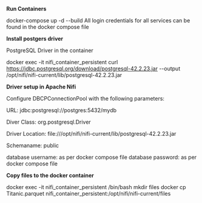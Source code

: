 **Run Containers**

docker-compose up -d --build
All login credentials for all services can be found in the docker compose file

**Install postgers driver**

PostgreSQL Driver in the container

docker exec -it nifi_container_persistent curl https://jdbc.postgresql.org/download/postgresql-42.2.23.jar --output /opt/nifi/nifi-current/lib/postgresql-42.2.23.jar

**Driver setup in Apache Nifi**

Configure DBCPConnectionPool with the following parameters:

URL: jdbc:postgresql://postgres:5432/mydb

Diver Class: org.postgresql.Driver

Driver Location: file:///opt/nifi/nifi-current/lib/postgresql-42.2.23.jar

Schemaname: public

database username: as per docker compose file
database password: as per docker compose file

**Copy files to the docker container**

docker exec -it nifi_container_persistent /bin/bash
mkdir files
docker cp Titanic.parquet nifi_container_persistent:/opt/nifi/nifi-current/files
